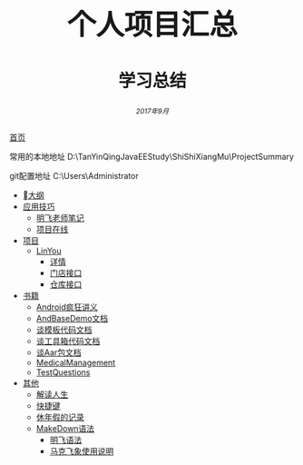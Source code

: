 <center><h1 style="magrin-bottom:500px;text-align:center;font-size:50px;">个人项目汇总</h1></center>
<center><h2 style="magrin-bottom:500px;text-align:center;font-size:30px;">学习总结</h2></center>

<center><h6 style="magrin-bottom:500px;text-align:center;font-size:12px;">2017年9月</center>

[首页](https://tanyinqing.github.io/)

常用的本地地址 
D:\TanYinQingJavaEEStudy\ShiShiXiangMu\ProjectSummary

git配置地址   C:\Users\Administrator

* [大纲](README.md)
* [应用技巧](应用技巧/README.md) 
  * [明飞老师笔记](应用技巧/LiMingFeiNote.md)  
  * [项目在线](应用技巧/TanProgramCode.md)  
* [项目](项目/README.md)        
  * [LinYou](项目/storeLinYou.md)  
    * [详情](项目/storeLinYou/StoreDetails.md)
    * [门店接口](项目/storeLinYou/InterfaceStore.md)
    * [仓库接口](项目/storeLinYou/InterfaceWareHouse.md) 
* [书籍](书籍/README.md)
  * [Android疯狂讲义](书籍/AndroidCrazyHandouts.md) 
  * [AndBaseDemo文档](书籍/AndBaseDemo.md)
  * [谈模板代码文档](书籍/TanModelCode.md)
  * [谈工具箱代码文档](书籍/TanUtilCodeJar.md)
  * [谈Aar包文档](书籍/TanAar.md)
  * [MedicalManagement](书籍/MedicalManagement.md)
  * [TestQuestions](书籍/TestQuestions.md)
* [其他](其他/README.md)
  * [解读人生](其他/解读人生.md)   
  * [快捷键](其他/快捷键.md)   
  * [休年假的记录](其他/休年假的记录.md)   
  * [MakeDown语法](其他/intro/README.md)    
       * [明飞语法](其他/intro/MingFeiMarkdown.md)
       * [马克飞象使用说明](其他/intro/MaKeFeiXiangInstructions.md) 
  